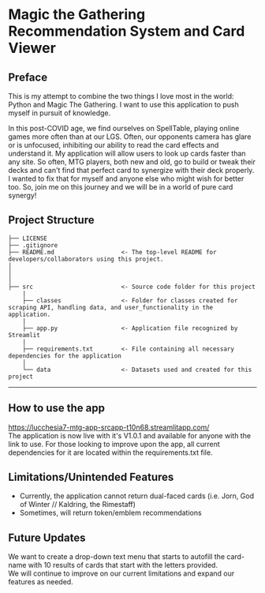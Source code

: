 # Magic the Gathering Recommendation System and Card Viewer
## Preface
This is my attempt to combine the two things I love most in the world: Python and Magic The Gathering. I want to use this application to push myself in pursuit of knowledge. 

In this post-COVID age, we find ourselves on SpellTable, playing online games more often than at our LGS. Often, our opponents camera has glare or is unfocused, inhibiting our ability to read the card effects and understand it. My application will allow users to look up cards faster than any site. So often, MTG players, both new and old, go to build or tweak their decks and can't find that perfect card to synergize with their deck properly. I wanted to fix that for myself and anyone else who might wish for better too. So, join me on this journey and we will be in a world of pure card synergy!

## Project Structure

    ├── LICENSE
    ├── .gitignore
    ├── README.md                   <- The top-level README for developers/collaborators using this project.
    │ 
    │ 
    │   
    ├── src                         <- Source code folder for this project
        |
        ├── classes                 <- Folder for classes created for scraping API, handling data, and user_functionality in the application.
        |
        ├── app.py                  <- Application file recognized by Streamlit
        |
        ├── requirements.txt        <- File containing all necessary dependencies for the application
        │
        └── data                    <- Datasets used and created for this project
        
--------

## How to use the app
https://lucchesia7-mtg-app-srcapp-t10n68.streamlitapp.com/ \
The application is now live with it's V1.0.1 and available for anyone with the link to use. For those looking to improve upon the app, all current dependencies for it are located within the requirements.txt file.

## Limitations/Unintended Features
* Currently, the application cannot return dual-faced cards (i.e. Jorn, God of Winter // Kaldring, the Rimestaff)
* Sometimes, will return token/emblem recommendations

## Future Updates
We want to create a drop-down text menu that starts to autofill the card-name with 10 results of cards that start with the letters provided. \
We will continue to improve on our current limitations and expand our features as needed.
